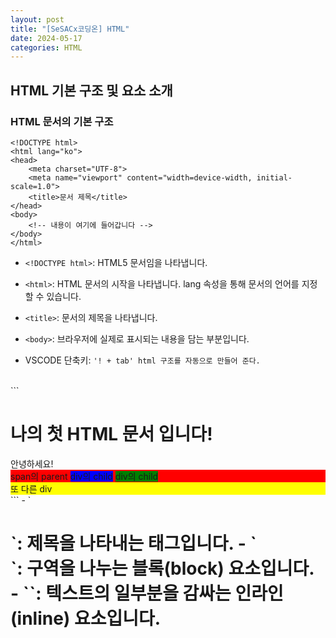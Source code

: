 ```yaml
---
layout: post
title: "[SeSACx코딩온] HTML"
date: 2024-05-17
categories: HTML
---
```


## HTML 기본 구조 및 요소 소개

### HTML 문서의 기본 구조

```
<!DOCTYPE html>
<html lang="ko">
<head>
    <meta charset="UTF-8">
    <meta name="viewport" content="width=device-width, initial-scale=1.0">
    <title>문서 제목</title>
</head>
<body>
    <!-- 내용이 여기에 들어갑니다 -->
</body>
</html>
```
- `<!DOCTYPE html>`: HTML5 문서임을 나타냅니다.
- `<html>`: HTML 문서의 시작을 나타냅니다. lang 속성을 통해 문서의 언어를 지정할 수 있습니다.
- `<title>`: 문서의 제목을 나타냅니다.
- `<body>`: 브라우저에 실제로 표시되는 내용을 담는 부분입니다.

- VSCODE 단축키: ` '! + tab' html 구조를 자동으로 만들어 준다. `


<br>
```
<h1>나의 첫 HTML 문서 입니다!</h1>
<div>안녕하세요!</div>

<!-- 중첩(nested) -->
<div style="background-color: red;">
    span의 parent
    <span style="background-color: blue;">div의 child</span>
    <span style="background-color: green;">div의 child</span>
</div>
<div style="background-color: yellow;">또 다른 div</div>
```
- `<h1>`: 제목을 나타내는 태그입니다.
- `<div>`: 구역을 나누는 블록(block) 요소입니다.
- `<span>`: 텍스트의 일부분을 감싸는 인라인(inline) 요소입니다.